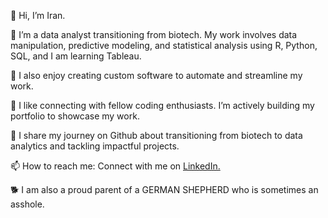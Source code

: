 👋 Hi, I’m Iran.

💼 I’m a data analyst transitioning from biotech. My work involves data manipulation, predictive modeling, and statistical analysis using R, Python, SQL, and I am learning Tableau.

👀 I also enjoy creating custom software to automate and streamline my work.

💞️ I like connecting with fellow coding enthusiasts. I’m actively building my portfolio to showcase my work.

📝 I share my journey on Github about transitioning from biotech to data analytics and tackling impactful projects.

📫 How to reach me: Connect with me on <a href="www.linkedin.com/in/yilanli5200173">LinkedIn.</a>

🐕 I am also a proud parent of a GERMAN SHEPHERD who is sometimes an asshole.
